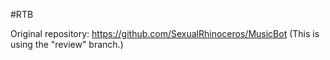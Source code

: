 #RTB

Original repository: https://github.com/SexualRhinoceros/MusicBot (This is using the "review" branch.)